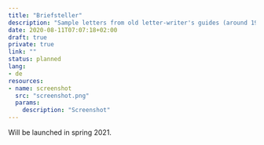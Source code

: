 ```yaml
---
title: "Briefsteller"
description: "Sample letters from old letter-writer's guides (around 1900)"
date: 2020-08-11T07:07:18+02:00
draft: true
private: true
link: ""
status: planned
lang:
- de
resources:
- name: screenshot
  src: "screenshot.png"
  params:
    description: "Screenshot"
---
```

Will be launched in spring 2021.
